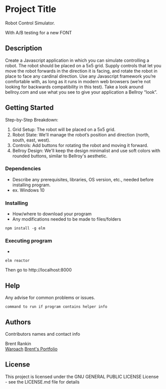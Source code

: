 # Project Title

Robot Control Simulator.

With A/B testing for a new FONT

## Description

Create a Javascript application in which you can simulate controlling a robot. The robot should be placed on a 5x5 grid. Supply controls that let you move the robot forwards in the direction it is facing, and rotate the robot in place to face any cardinal direction. Use any Javascript framework you’re comfortable with, as long as it runs in modern web browsers (we’re not looking for backwards compatibility in this test). Take a look around bellroy.com and use what you see to give your application a Bellroy “look”.

## Getting Started

Step-by-Step Breakdown:

1. Grid Setup: The robot will be placed on a 5x5 grid.
2. Robot State: We'll manage the robot’s position and direction (north, south, east, west).
3. Controls: Add buttons for rotating the robot and moving it forward.
4. Bellroy Design: We'll keep the design minimalist and use soft colors with rounded buttons, similar to Bellroy's aesthetic.

### Dependencies

- Describe any prerequisites, libraries, OS version, etc., needed before installing program.
- ex. Windows 10

### Installing

- How/where to download your program
- Any modifications needed to be made to files/folders

```
npm install -g elm
```

### Executing program

-

```
elm reactor
```

Then go to
http://localhost:8000

## Help

Any advise for common problems or issues.

```
command to run if program contains helper info
```

## Authors

Contributors names and contact info

Brent Rankin  
[Waroach](https://github.com/Waroach)
[Brent's Portfolio](https://brent-rankin.vercel.app)

## License

This project is licensed under the GNU GENERAL PUBLIC LICENSE License - see the LICENSE.md file for details

